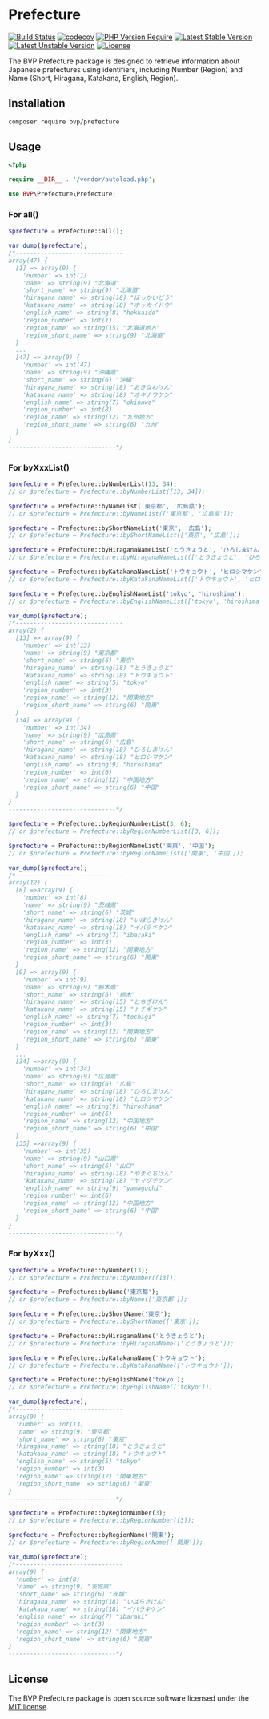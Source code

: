 # Prefecture

[![Build Status](https://github.com/shimomo/bvp-prefecture/workflows/Tests/badge.svg)](https://github.com/shimomo/bvp-prefecture/actions?query=workflow%3Atests)
[![codecov](https://codecov.io/gh/shimomo/bvp-prefecture/graph/badge.svg?token=6DECMJOHLZ)](https://codecov.io/gh/shimomo/bvp-prefecture)
[![PHP Version Require](http://poser.pugx.org/bvp/prefecture/require/php)](https://packagist.org/packages/bvp/prefecture)
[![Latest Stable Version](https://poser.pugx.org/bvp/prefecture/v/stable)](https://packagist.org/packages/bvp/prefecture)
[![Latest Unstable Version](https://poser.pugx.org/bvp/prefecture/v/unstable)](https://packagist.org/packages/bvp/prefecture)
[![License](https://poser.pugx.org/bvp/prefecture/license)](https://packagist.org/packages/bvp/prefecture)

The BVP Prefecture package is designed to retrieve information about Japanese prefectures using identifiers, including Number (Region) and Name (Short, Hiragana, Katakana, English, Region).

## Installation
```bash
composer require bvp/prefecture
```

## Usage
```php
<?php

require __DIR__ . '/vendor/autoload.php';

use BVP\Prefecture\Prefecture;
```

### For all()
```php
$prefecture = Prefecture::all();

var_dump($prefecture);
/*------------------------------
array(47) {
  [1] => array(9) {
    'number' => int(1)
    'name' => string(9) "北海道"
    'short_name' => string(9) "北海道"
    'hiragana_name' => string(18) "ほっかいどう"
    'katakana_name' => string(18) "ホッカイドウ"
    'english_name' => string(8) "hokkaido"
    'region_number' => int(1)
    'region_name' => string(15) "北海道地方"
    'region_short_name' => string(9) "北海道"
  }
  ...
  [47] => array(9) {
    'number' => int(47)
    'name' => string(9) "沖縄県"
    'short_name' => string(6) "沖縄"
    'hiragana_name' => string(18) "おきなわけん"
    'katakana_name' => string(18) "オキナワケン"
    'english_name' => string(7) "okinawa"
    'region_number' => int(8)
    'region_name' => string(12) "九州地方"
    'region_short_name' => string(6) "九州"
  }
}
------------------------------*/
```

### For byXxxList()
```php
$prefecture = Prefecture::byNumberList(13, 34);
// or $prefecture = Prefecture::byNumberList([13, 34]);

$prefecture = Prefecture::byNameList('東京都', '広島県');
// or $prefecture = Prefecture::byNameList(['東京都', '広島県']);

$prefecture = Prefecture::byShortNameList('東京', '広島');
// or $prefecture = Prefecture::byShortNameList(['東京', '広島']);

$prefecture = Prefecture::byHiraganaNameList('とうきょうと', 'ひろしまけん');
// or $prefecture = Prefecture::byHiraganaNameList(['とうきょうと', 'ひろしまけん']);

$prefecture = Prefecture::byKatakanaNameList('トウキョウト', 'ヒロシマケン');
// or $prefecture = Prefecture::byKatakanaNameList(['トウキョウト', 'ヒロシマケン']);

$prefecture = Prefecture::byEnglishNameList('tokyo', 'hiroshima');
// or $prefecture = Prefecture::byEnglishNameList(['tokyo', 'hiroshima']);

var_dump($prefecture);
/*------------------------------
array(2) {
  [13] => array(9) {
    'number' => int(13)
    'name' => string(9) "東京都"
    'short_name' => string(6) "東京"
    'hiragana_name' => string(18) "とうきょうと"
    'katakana_name' => string(18) "トウキョウト"
    'english_name' => string(5) "tokyo"
    'region_number' => int(3)
    'region_name' => string(12) "関東地方"
    'region_short_name' => string(6) "関東"
  }
  [34] => array(9) {
    'number' => int(34)
    'name' => string(9) "広島県"
    'short_name' => string(6) "広島"
    'hiragana_name' => string(18) "ひろしまけん"
    'katakana_name' => string(18) "ヒロシマケン"
    'english_name' => string(9) "hiroshima"
    'region_number' => int(6)
    'region_name' => string(12) "中国地方"
    'region_short_name' => string(6) "中国"
  }
}
------------------------------*/

$prefecture = Prefecture::byRegionNumberList(3, 6);
// or $prefecture = Prefecture::byRegionNumberList([3, 6]);

$prefecture = Prefecture::byRegionNameList('関東', '中国');
// or $prefecture = Prefecture::byRegionNameList(['関東', '中国']);

var_dump($prefecture);
/*------------------------------
array(12) {
  [8] =>array(9) {
    'number' => int(8)
    'name' => string(9) "茨城県"
    'short_name' => string(6) "茨城"
    'hiragana_name' => string(18) "いばらきけん"
    'katakana_name' => string(18) "イバラキケン"
    'english_name' => string(7) "ibaraki"
    'region_number' => int(3)
    'region_name' => string(12) "関東地方"
    'region_short_name' => string(6) "関東"
  }
  [9] => array(9) {
    'number' => int(9)
    'name' => string(9) "栃木県"
    'short_name' => string(6) "栃木"
    'hiragana_name' => string(15) "とちぎけん"
    'katakana_name' => string(15) "トチギケン"
    'english_name' => string(7) "tochigi"
    'region_number' => int(3)
    'region_name' => string(12) "関東地方"
    'region_short_name' => string(6) "関東"
  }
  ...
  [34] =>array(9) {
    'number' => int(34)
    'name' => string(9) "広島県"
    'short_name' => string(6) "広島"
    'hiragana_name' => string(18) "ひろしまけん"
    'katakana_name' => string(18) "ヒロシマケン"
    'english_name' => string(9) "hiroshima"
    'region_number' => int(6)
    'region_name' => string(12) "中国地方"
    'region_short_name' => string(6) "中国"
  }
  [35] =>array(9) {
    'number' => int(35)
    'name' => string(9) "山口県"
    'short_name' => string(6) "山口"
    'hiragana_name' => string(18) "やまぐちけん"
    'katakana_name' => string(18) "ヤマグチケン"
    'english_name' => string(9) "yamaguchi"
    'region_number' => int(6)
    'region_name' => string(12) "中国地方"
    'region_short_name' => string(6) "中国"
  }
}
------------------------------*/
```

### For byXxx()
```php
$prefecture = Prefecture::byNumber(13);
// or $prefecture = Prefecture::byNumber([13]);

$prefecture = Prefecture::byName('東京都');
// or $prefecture = Prefecture::byName(['東京都']);

$prefecture = Prefecture::byShortName('東京');
// or $prefecture = Prefecture::byShortName(['東京']);

$prefecture = Prefecture::byHiraganaName('とうきょうと');
// or $prefecture = Prefecture::byHiraganaName(['とうきょうと']);

$prefecture = Prefecture::byKatakanaName('トウキョウト');
// or $prefecture = Prefecture::byKatakanaName(['トウキョウト']);

$prefecture = Prefecture::byEnglishName('tokyo');
// or $prefecture = Prefecture::byEnglishName(['tokyo']);

var_dump($prefecture);
/*------------------------------
array(9) {
  'number' => int(13)
  'name' => string(9) "東京都"
  'short_name' => string(6) "東京"
  'hiragana_name' => string(18) "とうきょうと"
  'katakana_name' => string(18) "トウキョウト"
  'english_name' => string(5) "tokyo"
  'region_number' => int(3)
  'region_name' => string(12) "関東地方"
  'region_short_name' => string(6) "関東"
}
------------------------------*/

$prefecture = Prefecture::byRegionNumber(3);
// or $prefecture = Prefecture::byRegionNumber([3]);

$prefecture = Prefecture::byRegionName('関東');
// or $prefecture = Prefecture::byRegionName(['関東']);

var_dump($prefecture);
/*------------------------------
array(9) {
  'number' => int(8)
  'name' => string(9) "茨城県"
  'short_name' => string(6) "茨城"
  'hiragana_name' => string(18) "いばらきけん"
  'katakana_name' => string(18) "イバラキケン"
  'english_name' => string(7) "ibaraki"
  'region_number' => int(3)
  'region_name' => string(12) "関東地方"
  'region_short_name' => string(6) "関東"
}
------------------------------*/
```

## License
The BVP Prefecture package is open source software licensed under the [MIT license](LICENSE).
